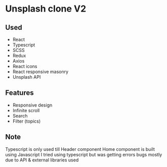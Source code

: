 # Unsplash clone V2

## Used
- React
- Typescript
- SCSS
- Redux
- Axios
- React icons
- React responsive masonry
- Unsplash API

## Features 
- Responsive design
- Infinite scroll 
- Search 
- Filter (topics)

## Note
Typescript is only used till Header component
Home component is built using Javascript 
I tried using typescript but was getting errors bugs mostly due to API & external libraries used 